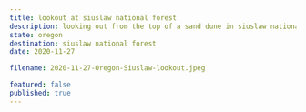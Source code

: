 ```yaml
---
title: lookout at siuslaw national forest
description: looking out from the top of a sand dune in siuslaw national forest
state: oregon
destination: siuslaw national forest
date: 2020-11-27

filename: 2020-11-27-Oregon-Siuslaw-lookout.jpeg

featured: false
published: true
---
```

